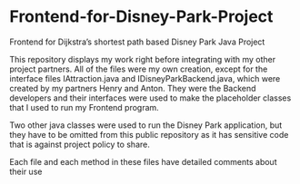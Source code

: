 # Frontend-for-Disney-Park-Project
Frontend for Dijkstra’s shortest path based Disney Park Java Project

This repository displays my work right before integrating with my other project partners. All of the files were my own creation, except for the interface files IAttraction.java and IDisneyParkBackend.java, which were created by my partners Henry and Anton. They were the Backend developers and their interfaces were used to make the placeholder classes that I used to run my Frontend program. 

Two other java classes were used to run the Disney Park application, but they have to be omitted from this public repository as it has sensitive code that is against project policy to share.

Each file and each method in these files have detailed comments about their use
